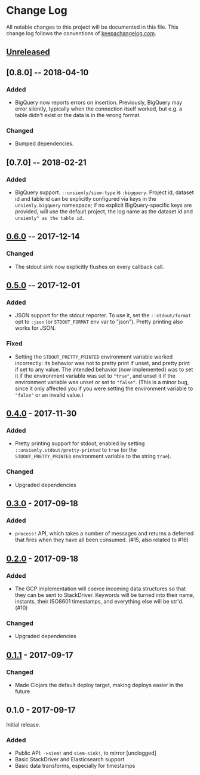 # Change Log

All notable changes to this project will be documented in this file. This change log follows the conventions of [keepachangelog.com](http://keepachangelog.com/).

## [Unreleased]

## [0.8.0] -- 2018-04-10

### Added

- BigQuery now reports errors on insertion. Previously, BigQuery may error
  silently, typically when the connection itself worked, but e.g. a table didn't
  exist or the data is in the wrong format.

### Changed

- Bumped dependencies.

## [0.7.0] -- 2018-02-21

### Added

- BigQuery support. `::unsiemly/siem-type` is `:bigquery`. Project id, dataset
  id and table id can be explicitly configured via keys in the
  `unsiemly.bigquery` namespace; if no explicit BigQuery-specific keys are
  provided, will use the default project, the log name as the dataset id and
  `unsiemly" as the table id.`

## [0.6.0] -- 2017-12-14

### Changed

- The stdout sink now explicitly flushes on every callback call.

## [0.5.0] -- 2017-12-01

### Added

- JSON support for the stdout reporter. To use it, set the `::stdout/format` opt
  to `:json` (or `STDOUT_FORMAT` env var to "json"). Pretty printing also works
  for JSON.

### Fixed

- Setting the `STDOUT_PRETTY_PRINTED` environment variable worked incorrectly:
  its behavior was not to pretty print if unset, and pretty print if set to any
  value. The intended behavior (now implemented) was to set it if the
  environment variable was set to `"true"`, and unset it if the environment
  variable was unset or set to `"false"`. (This is a minor bug, since it only
  affected you if you were setting the environment variable to `"false"` or an
  invalid value.)

## [0.4.0] - 2017-11-30

### Added

- Pretty printing support for stdout, enabled by setting
  `::unsiemly.stdout/pretty-printed` to `true` (or the `STDOUT_PRETTY_PRINTED`
  environment variable to the string `true`).

### Changed

- Upgraded dependencies

## [0.3.0] - 2017-09-18

### Added

- `process!` API, which takes a number of messages and returns a deferred that
   fires when they have all been consumed. (#15, also related to #16)

## [0.2.0] - 2017-09-18

### Added

- The GCP implementation will coerce incoming data structures so that they can
  be sent to StackDriver. Keywords will be turned into their name, instants,
  their ISO8601 timestamps, and everything else will be str'd. (#10)

### Changed

- Upgraded dependencies

## [0.1.1] - 2017-09-17

### Changed

- Made Clojars the default deploy target, making deploys easier in the future

## 0.1.0 - 2017-09-17

Initial release.

### Added

- Public API: `->siem!` and `siem-sink!`, to mirror [unclogged]
- Basic StackDriver and Elasticsearch support
- Basic data transforms, especially for timestamps

[Unreleased]: https://github.com/latacora/unsiemly/compare/0.8.0...HEAD
[0.6.0]: https://github.com/latacora/unsiemly/compare/0.7.0...0.8.0
[0.6.0]: https://github.com/latacora/unsiemly/compare/0.6.0...0.7.0
[0.5.0]: https://github.com/latacora/unsiemly/compare/0.5.0...0.6.0
[0.4.0]: https://github.com/latacora/unsiemly/compare/0.4.0...0.5.0
[0.4.0]: https://github.com/latacora/unsiemly/compare/0.3.0...0.4.0
[0.3.0]: https://github.com/latacora/unsiemly/compare/0.2.0...0.3.0
[0.2.0]: https://github.com/latacora/unsiemly/compare/0.1.1...0.2.0
[0.1.1]: https://github.com/latacora/unsiemly/compare/0.1.0...0.1.1
